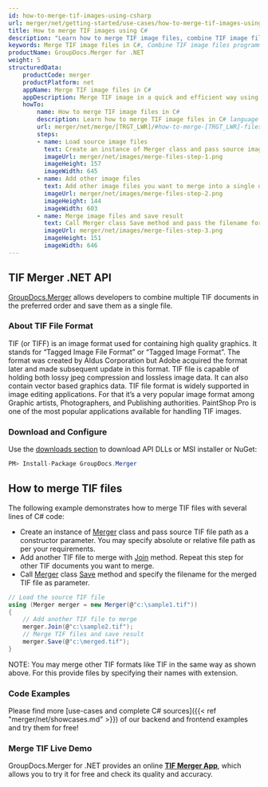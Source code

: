 ```yaml
---
id: how-to-merge-tif-images-using-csharp
url: merger/net/getting-started/use-cases/how-to-merge-tif-images-using-csharp
title: How to merge TIF images using C#
description: "Learn how to merge TIF image files, combine TIF image files into one file programmatically in C# language using GroupDocs.Merger for .NET library."
keywords: Merge TIF image files in C#, Combine TIF image files programmatically
productName: GroupDocs.Merger for .NET
weight: 5
structuredData:
    productCode: merger
    productPlatform: net
    appName: Merge TIF image files in C#
    appDescription: Merge TIF image in a quick and efficient way using C# language and GroupDocs.Merger for .NET API, without the use of any third-party software like Microsoft or Open Office.
    howTo:
        name: How to merge TIF image files in C# 
        description: Learn how to merge TIF image files in C# language and GroupDocs.Merger for .NET API, without the use of any third-party software like Microsoft or Open Office.
        url: merger/net/merge/[TRGT_LWR]/#how-to-merge-[TRGT_LWR]-files-in-c
        steps:
        - name: Load source image files 
          text: Create an instance of Merger class and pass source image file path as a constructor parameter. You may specify absolute or relative file path as per your requirements. 
          imageUrl: merger/net/images/merge-files-step-1.png
          imageHeight: 157
          imageWidth: 645
        - name: Add other image files
          text: Add other image files you want to merge into a single document with Join method of Merger class.
          imageUrl: merger/net/images/merge-files-step-2.png
          imageHeight: 144
          imageWidth: 603
        - name: Merge image files and save result 
          text: Call Merger class Save method and pass the filename for the resultant image file as parameter.
          imageUrl: merger/net/images/merge-files-step-3.png
          imageHeight: 151
          imageWidth: 646
---
```


## TIF Merger .NET API

[GroupDocs.Merger](https://products.groupdocs.com/merger/net) allows developers to combine multiple TIF documents in the preferred order and save them as a single file.

### About TIF File Format

TIF (or TIFF) is an image format used for containing high quality graphics. It stands for “Tagged Image File Format” or “Tagged Image Format”. The format was created by Aldus Corporation but Adobe acquired the format later and made subsequent update in this format. TIF file is capable of holding both lossy jpeg compression and lossless image data. It can also contain vector based graphics data. TIF file format is widely supported in image editing applications. For that it’s a very popular image format among Graphic artists, Photographers, and Publishing authorities. PaintShop Pro is one of the most popular applications available for handling TIF images.

### Download and Configure

Use the [downloads section](https://downloads.groupdocs.com/merger/net) to download API DLLs or MSI installer or NuGet:
```csharp
PM> Install-Package GroupDocs.Merger
```

## How to merge TIF files
The following example demonstrates how to merge TIF files with several lines of C# code:

* Create an instance of [Merger](https://reference.groupdocs.com/merger/net/groupdocs.merger/merger) class and pass source TIF file path as a constructor parameter. You may specify absolute or relative file path as per your requirements.
* Add another TIF file to merge with [Join](https://reference.groupdocs.com/merger/net/groupdocs.merger/merger/join) method. Repeat this step for other TIF documents you want to merge.
* Call [Merger](https://reference.groupdocs.com/merger/net/groupdocs.merger/merger) class [Save](https://reference.groupdocs.com/merger/net/groupdocs.merger/merger/save) method and specify the filename for the merged TIF file as parameter.

```csharp
// Load the source TIF file
using (Merger merger = new Merger(@"c:\sample1.tif"))
{
    // Add another TIF file to merge
    merger.Join(@"c:\sample2.tif");
    // Merge TIF files and save result
    merger.Save(@"c:\merged.tif");
}
```

NOTE: You may merge other TIF formats like TIF in the same way as shown above. For this provide files by specifying their names with extension.

### Code Examples

Please find more [use-cases and complete C# sources]({{< ref "merger/net/showcases.md" >}}) of our backend and frontend examples and try them for free!

### Merge TIF Live Demo

GroupDocs.Merger for .NET provides an online [**TIF Merger App**](https://products.groupdocs.app/merger/tif), which allows you to try it for free and check its quality and accuracy.
